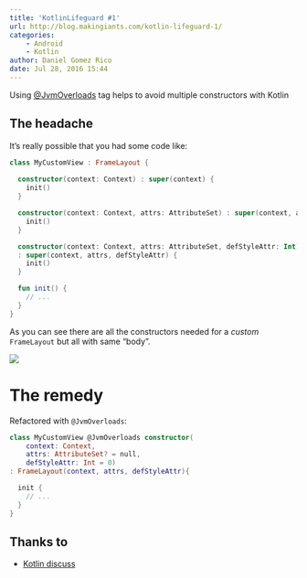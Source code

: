 ```yaml
---
title: 'KotlinLifeguard #1'
url: http://blog.makingiants.com/kotlin-lifeguard-1/
categories:
    - Android
    - Kotlin
author: Daniel Gomez Rico
date: Jul 28, 2016 15:44
---
```

Using [@JvmOverloads](https://kotlinlang.org/api/latest/jvm/stdlib/kotlin.jvm/-jvm-overloads/) tag helps to avoid multiple constructors with Kotlin

## The headache

It’s really possible that you had some code like:

```kotlin
class MyCustomView : FrameLayout {
  
  constructor(context: Context) : super(context) {
    init()
  }

  constructor(context: Context, attrs: AttributeSet) : super(context, attrs) {
    init()
  }

  constructor(context: Context, attrs: AttributeSet, defStyleAttr: Int)
  : super(context, attrs, defStyleAttr) {
    init()
  }

  fun init() { 
    // ...
  }
}
```

As you can see there are all the constructors needed for a _custom_ `FrameLayout` but all with same “body”.

![](http://blog.makingiants.com/assets/article_images/hmm.jpg)

# The remedy

Refactored with `@JvmOverloads`:

```kotlin
class MyCustomView @JvmOverloads constructor(
    context: Context,
    attrs: AttributeSet? = null,
    defStyleAttr: Int = 0)
: FrameLayout(context, attrs, defStyleAttr){

  init {
    // ...
  }
}
```

## Thanks to

* [Kotlin discuss](https://discuss.kotlinlang.org/t/simple-constructors-for-inheritance/1874/2)